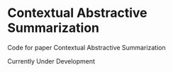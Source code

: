 # Contextual Abstractive Summarization 

Code for paper Contextual Abstractive Summarization 

Currently Under Development 
